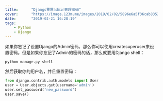 ```yaml
---
title:      "Django重置admin管理密码"
cover:      "https://image.123m.me/images/2019/02/02/5896e6a5f36cab8353103355c88fdcf9.jpg"
date:       "2019-02-21 16:28:19"
tags:
    - Python
    - Django
---
```


如果你忘记了设置Django的Admin密码，那么你可以使用createsuperuser来设置密码，但是如果你忘记了Admin的密码的话，那么就要用Django shell：

```shell
python manage.py shell
```

然后获取你的用户名，并且重置密码：

```python
from django.contrib.auth.models import User 
user = User.objects.get(username='admin') 
user.set_password('new_password') 
user.save()
```